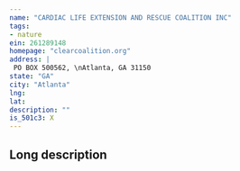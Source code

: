 ```yaml
---
name: "CARDIAC LIFE EXTENSION AND RESCUE COALITION INC"
tags:
- nature
ein: 261289148
homepage: "clearcoalition.org"
address: |
 PO BOX 500562, \nAtlanta, GA 31150
state: "GA"
city: "Atlanta"
lng: 
lat: 
description: ""
is_501c3: X
---
```


## Long description


